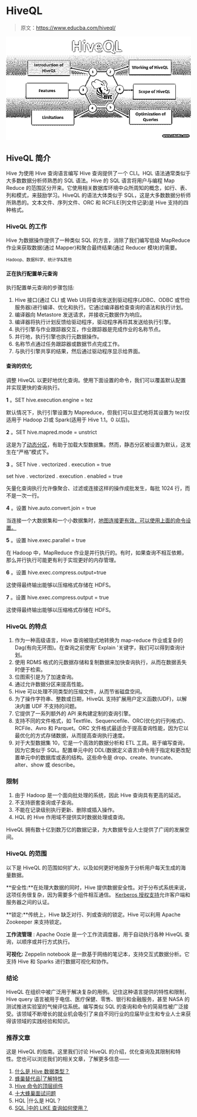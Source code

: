 # HiveQL

> 原文：<https://www.educba.com/hiveql/>

![HiveQL](img/378d9f2f226657b847a6960941225ca1.png)



## HiveQL 简介

Hive 为使用 Hive 查询语言编写 Hive 查询提供了一个 CLI。HQL 语法通常类似于大多数数据分析师熟悉的 SQL 语法。Hive 的 SQL 语言将用户与编程 Map Reduce 的范围区分开来。它使用相关数据库环境中众所周知的概念，如行、表、列和模式，来鼓励学习。HiveQL 的语法大体类似于 SQL，这是大多数数据分析师所熟悉的。文本文件、序列文件、ORC 和 RCFILE(列文件记录)是 Hive 支持的四种格式。

### HiveQL 的工作

Hive 为数据操作提供了一种类似 SQL 的方言，消除了我们编写低级 MapReduce 作业来获取数据(通过 Mapper)和聚合最终结果(通过 Reducer 模块)的需要。

<small>Hadoop、数据科学、统计学&其他</small>

#### 正在执行配置单元查询

执行配置单元查询的步骤包括:

1.  Hive 接口(通过 CLI 或 Web UI)将查询发送到驱动程序(JDBC、ODBC 或节俭服务器)进行编译、优化和执行。它通过编译器检查查询的语法和执行计划。
2.  编译器向 Metastore 发送请求，并接收元数据作为响应。
3.  编译器将执行计划反馈给驱动程序，驱动程序再将其发送给执行引擎。
4.  执行引擎与作业跟踪器交互，作业跟踪器是完成作业的名称节点。
5.  并行地，执行引擎也执行元数据操作。
6.  名称节点通过任务跟踪器或数据节点完成工作。
7.  与执行引擎共享的结果，然后通过驱动程序显示给界面。

#### 查询的优化

调整 HiveQL 以更好地优化查询。使用下面设置的命令，我们可以覆盖默认配置并实现更快的查询执行。

**1** 。SET hive.execution.engine = tez

默认情况下，执行引擎设置为 Mapreduce，但我们可以显式地将其设置为 tez(仅适用于 Hadoop 2)或 Spark(适用于 Hive 1.1。0 以后)。

**2** 。SET hive.mapred.mode = unstrict

这是为了[动态分区](https://www.educba.com/dynamic-partitioning-in-hive/)，有助于加载大型数据集。然而，静态分区被设置为默认，这发生在“严格”模式下。

**3** 。SET hive . vectorized . execution = true

set hive . vectorized . execution . enabled = true

矢量化查询执行允许像聚合、过滤或连接这样的操作成批发生，每批 1024 行，而不是一次一行。

**4** 。设置 hive.auto.convert.join = true

当连接一个大数据集和一个小数据集时，[地图连接更有效，可以使用上面的命令设置。](https://www.educba.com/map-join-in-hive/)

**5** 。设置 hive.exec.parallel = true

在 Hadoop 中，MapReduce 作业是并行执行的。有时，如果查询不相互依赖，那么并行执行可能更有利于实现更好的内存管理。

**6** 。设置 hive.exec.compress.output=true

这使得最终输出能够以压缩格式存储在 HDFS。

**7** 。设置 hive.exec.compress.output = true

这使得最终输出能够以压缩格式存储在 HDFS。

### HiveQL 的特点

1.  作为一种高级语言，Hive 查询被隐式地转换为 map-reduce 作业或复杂的 Dag(有向无环图)。在查询之前使用' Explain '关键字，我们可以得到查询计划。
2.  使用 RDMS 格式的元数据存储和复制数据来加快查询执行，从而在数据丢失时便于检索。
3.  位图索引是为了加速查询。
4.  通过允许数据分区来提高性能。
5.  Hive 可以处理不同类型的压缩文件，从而节省磁盘空间。
6.  为了操作字符串、整数或日期，HiveQL 支持扩展用户定义函数(UDF)，以解决内置 UDF 不支持的问题。
7.  它提供了一系列额外的 API 来构建定制的查询引擎。
8.  支持不同的文件格式，如 Textfile、Sequencefile、ORC(优化的行列格式)、RCFile、Avro 和 Parquet。ORC 文件格式最适合于提高查询性能，因为它以最优化的方式存储数据，从而提高查询执行速度。
9.  对于大型数据集 10，它是一个高效的数据分析和 ETL 工具。易于编写查询，因为它类似于 SQL。配置单元中的 DDL(数据定义语言)命令用于指定和更改配置单元中的数据库或表的结构。这些命令是 drop、create、truncate、alter、show 或 describe。

### 限制

1.  由于 Hadoop 是一个面向批处理的系统，因此 Hive 查询具有更高的延迟。
2.  不支持嵌套查询或子查询。
3.  不能在记录级别执行更新、删除或插入操作。
4.  HQL 的 Hive 作用域不提供实时数据处理或查询。

HiveQL 拥有数十亿到数万亿的数据记录，为大数据专业人士提供了广阔的发展空间。

### HiveQL 的范围

以下是 HiveQL 的范围如何扩大，以及如何更好地服务于分析用户每天生成的海量数据。

**安全性:**在处理大数据的同时，Hive 提供数据安全性。对于分布式系统来说，这项任务很复杂，因为需要多个组件相互通信。 [Kerberos 授权支持](https://www.educba.com/kerberos/)允许客户端和服务器之间的认证。

**锁定:**传统上，Hive 缺乏对行、列或查询的锁定。Hive 可以利用 Apache Zookeeper 来支持锁定。

**工作流管理** : Apache Oozie 是一个工作流调度器，用于自动执行各种 HiveQL 查询，以顺序或并行方式执行。

**可视化:** Zeppelin notebook 是一款基于网络的笔记本，支持交互式数据分析。它支持 Hive 和 Sparks 进行数据可视化和协作。

### 结论

HiveQL 在组织中被广泛用于解决复杂的用例。记住这种语言提供的特性和限制，Hive query 语言被用于电信、医疗保健、零售、银行和金融服务，甚至 NASA 的测试推进实验室的气候评估系统。编写类似 SQL 的查询和命令的简易性被广泛接受。该领域不断增长的就业机会吸引了来自不同行业的应届毕业生和专业人士来获得该领域的实践经验和知识。

### 推荐文章

这是 HiveQL 的指南。这里我们讨论 HiveQL 的介绍，优化查询及其限制和特性。您也可以浏览我们的相关文章，了解更多信息——

1.  [什么是 Hive 数据类型？](https://www.educba.com/hive-data-types/)
2.  [蜂巢替代品|了解特性](https://www.educba.com/hive-alternatives/)
3.  [Hive 命令的顶层组件](https://www.educba.com/hive-command/)
4.  [十大蜂巢面试问题](https://www.educba.com/hive-interview-questions/)
5.  HQL |什么是 HQL？
6.  [SQL |中的 LIKE 查询如何使用？](https://www.educba.com/like-query-in-sql/)





